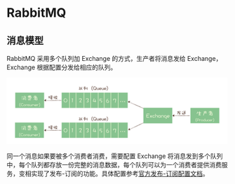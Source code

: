 # RabbitMQ

## 消息模型

RabbitMQ 采用多个队列加 Exchange 的方式，生产者将消息发给 Exchange，Exchange 根据配置分发给相应的队列。

![](assets/20190730102526196_8127.png)

同一个消息如果要被多个消费者消费，需要配置 Exchange 将消息发到多个队列中，每个队列都存放一份完整的消息数据，每个队列可以为一个消费者提供消费服务，变相实现了发布-订阅的功能。具体配置参考[官方发布-订阅配置文档](https://www.rabbitmq.com/tutorials/tutorial-three-python.html)。